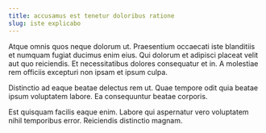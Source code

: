 ```yaml
---
title: accusamus est tenetur doloribus ratione
slug: iste explicabo
---
```


Atque omnis quos neque dolorum ut. Praesentium occaecati iste blanditiis et numquam fugiat ducimus enim eius. Qui dolorum et adipisci placeat velit aut quo reiciendis. Et necessitatibus dolores consequatur et in. A molestiae rem officiis excepturi non ipsam et ipsum culpa.

Distinctio ad eaque beatae delectus rem ut. Quae tempore odit quia beatae ipsum voluptatem labore. Ea consequuntur beatae corporis.

Est quisquam facilis eaque enim. Labore qui aspernatur vero voluptatem nihil temporibus error. Reiciendis distinctio magnam.
